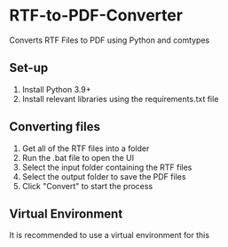 # RTF-to-PDF-Converter
Converts RTF Files to PDF using Python and comtypes

## Set-up
1. Install Python 3.9+
2. Install relevant libraries using the requirements.txt file


## Converting files
1. Get all of the RTF files into a folder
2. Run the .bat file to open the UI
3. Select the input folder containing the RTF files
4. Select the output folder to save the PDF files
5. Click "Convert" to start the process


## Virtual Environment
It is recommended to use a virtual environment for this
